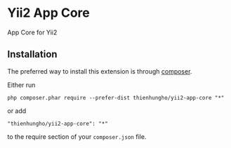Yii2 App Core
====================
App Core for Yii2

Installation
------------

The preferred way to install this extension is through [composer](http://getcomposer.org/download/).

Either run

```
php composer.phar require --prefer-dist thienhungho/yii2-app-core "*"
```

or add

```
"thienhungho/yii2-app-core": "*"
```

to the require section of your `composer.json` file.